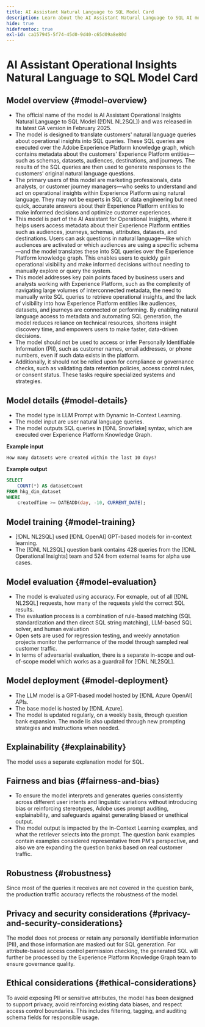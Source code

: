 ```yaml
---
title: AI Assistant Natural Language to SQL Model Card
description: Learn about the AI Assistant Natural Language to SQL AI model.
hide: true
hidefromtoc: true
exl-id: ca157945-5f74-45d0-9d40-c65d09a8e80d
---
```

# AI Assistant Operational Insights Natural Language to SQL Model Card

## Model overview {#model-overview}

* The official name of the model is AI Assistant Operational Insights Natural Language to SQL Model ([!DNL NL2SQL]) and was released in its latest GA version in February 2025.
* The model is designed to translate customers' natural language queries about operational insights into SQL queries. These SQL queries are executed over the Adobe Experience Platform knowledge graph, which contains metadata about the customers' Experience Platform entities—such as schemas, datasets, audiences, destinations, and journeys. The results of the SQL queries are then used to generate responses to the customers' original natural language questions.
* The primary users of this model are marketing professionals, data analysts, or customer journey managers—who seeks to understand and act on operational insights within Experience Platform using natural language. They may not be experts in SQL or data engineering but need quick, accurate answers about their Experience Platform entities to make informed decisions and optimize customer experiences.
* This model is part of the AI Assistant for Operational Insights, where it helps users access metadata about their Experience Platform entities such as audiences, journeys, schemas, attributes, datasets, and destinations. Users can ask questions in natural language—like which audiences are activated or which audiences are using a specific schema—and the model translates these into SQL queries over the Experience Platform knowledge graph. This enables users to quickly gain operational visibility and make informed decisions without needing to manually explore or query the system.
* This model addresses key pain points faced by business users and analysts working with Experience Platform, such as the complexity of navigating large volumes of interconnected metadata, the need to manually write SQL queries to retrieve operational insights, and the lack of visibility into how Experience Platform entities like audiences, datasets, and journeys are connected or performing. By enabling natural language access to metadata and automating SQL generation, the model reduces reliance on technical resources, shortens insight discovery time, and empowers users to make faster, data-driven decisions.
* The model should not be used to access or infer Personally Identifiable Information (PII), such as customer names, email addresses, or phone numbers, even if such data exists in the platform. 
* Additionally, it should not be relied upon for compliance or governance checks, such as validating data retention policies, access control rules, or consent status. These tasks require specialized systems and strategies. 

## Model details {#model-details}

* The model type is LLM Prompt with Dynamic In-Context Learning.
* The model input are user natural language queries.
* The model outputs SQL queries in [!DNL Snowflake] syntax, which are executed over Experience Platform Knowledge Graph.

**Example input**

```console
How many datasets were created within the last 10 days?
```

**Example output**

```SQL
SELECT
    COUNT(*) AS datasetCount 
FROM hkg_dim_dataset 
WHERE
    createdTime >= DATEADD(day, -10, CURRENT_DATE);
```

## Model training {#model-training}

* [!DNL NL2SQL] used [!DNL OpenAI] GPT-based models for in-context learning.
* The [!DNL NL2SQL] question bank contains 428 queries from the [!DNL Operational Insights] team and 524 from external teams for alpha use cases.

## Model evaluation {#model-evaluation}

* The model is evaluated using accuracy. For exmaple, out of all [!DNL NL2SQL] requests, how many of the requests yield the correct SQL results. 
* The evaluation process is a combination of rule-based matching (SQL standardization and then direct SQL string matching), LLM-based SQL solver, and human evaluation
* Open sets are used for regression testing, and weekly annotation projects monitor the performance of the model through sampled real customer traffic.
* In terms of adversarial evaluation, there  is a separate in-scope and out-of-scope model which works as a guardrail for [!DNL NL2SQL].

## Model deployment {#model-deployment}

* The LLM model is a GPT-based model hosted by [!DNL Azure OpenAI] APIs.
* The base model is hosted by [!DNL Azure].
* The model is updated regularly, on a weekly basis, through question bank expansion. The mode lis also updated through new prompting strategies and instructions when needed.

## Explainability {#explainability}

The model uses a separate explanation model for SQL.

## Fairness and bias {#fairness-and-bias}

* To ensure the model interprets and generates queries consistently across different user intents and linguistic variations without introducing bias or reinforcing stereotypes, Adobe uses prompt auditing, explainability, and safeguards against generating biased or unethical output.
* The model output is impacted by the In-Context Learning examples, and what the retriever selects into the prompt. The question bank examples contain examples considered representative from PM's perspective, and also we are expanding the question banks based on real customer traffic.

## Robustness {#robustness}

Since most of the queries it receives are not covered in the question bank, the production traffic accuracy reflects the robustness of the model. 

## Privacy and security considerations {#privacy-and-security-considerations}

The model does not process or retain any personally identifiable information (PII), and those information are masked out for SQL generation. For attribute-based access control permission checking, the generated SQL will further be processed by the Experience Platform Knowledge Graph team to ensure governance quality. 

## Ethical considerations {#ethical-considerations}

To avoid exposing PII or sensitive attributes, the model has been designed to support privacy, avoid reinforcing existing data biases, and respect access control boundaries. This includes filtering, tagging, and auditing schema fields for responsible usage.

